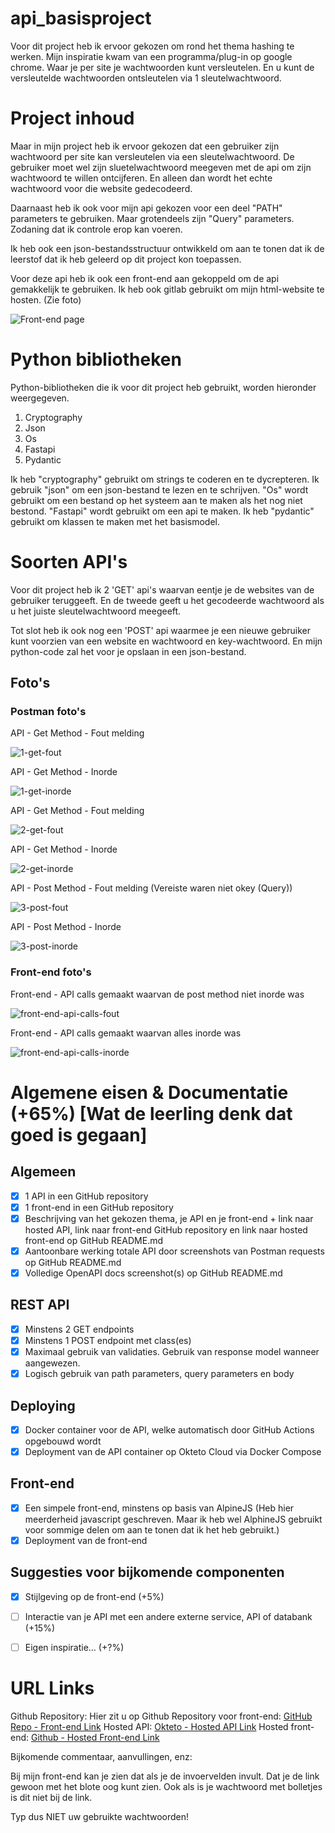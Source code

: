 # api_basisproject

Voor dit project heb ik ervoor gekozen om rond het thema hashing te werken. Mijn inspiratie kwam van een programma/plug-in op google chrome. Waar je per site je wachtwoorden kunt versleutelen. En u kunt de versleutelde wachtwoorden ontsleutelen via 1 sleutelwachtwoord.


# Project inhoud

Maar in mijn project heb ik ervoor gekozen dat een gebruiker zijn wachtwoord per site kan versleutelen via een sleutelwachtwoord. De gebruiker moet wel zijn sluetelwachtwoord meegeven met de api om zijn wachtwoord te willen ontcijferen. 
En alleen dan wordt het echte wachtwoord voor die website gedecodeerd.

Daarnaast heb ik ook voor mijn api gekozen voor een deel "PATH" parameters te gebruiken. Maar grotendeels zijn "Query" parameters. Zodaning dat ik controle erop kan voeren.

Ik heb ook een json-bestandsstructuur ontwikkeld om aan te tonen dat ik de leerstof dat ik heb geleerd op dit project kon toepassen.

Voor deze api heb ik ook een front-end aan gekoppeld om de api gemakkelijk te gebruiken. 
Ik heb ook gitlab gebruikt om mijn html-website te hosten. (Zie foto)

![Front-end page](./img/front-end-page.png)


# Python bibliotheken

Python-bibliotheken die ik voor dit project heb gebruikt, worden hieronder weergegeven.

1. Cryptography
2. Json
3. Os
4. Fastapi
5. Pydantic

Ik heb "cryptography" gebruikt om strings te coderen en te dycrepteren. Ik gebruik "json" om een json-bestand te lezen en te schrijven. "Os" wordt gebruikt om een bestand op het systeem aan te maken als het nog niet bestond. "Fastapi" wordt gebruikt om een api te maken. Ik heb "pydantic" gebruikt om klassen te maken met het basismodel.



# Soorten API's


Voor dit project heb ik 2 'GET' api's waarvan eentje je de websites van de gebruiker teruggeeft. En de tweede geeft u het gecodeerde wachtwoord als u het juiste sleutelwachtwoord meegeeft.

Tot slot heb ik ook nog een 'POST' api waarmee je een nieuwe gebruiker kunt voorzien van een website en wachtwoord en key-wachtwoord. En mijn python-code zal het voor je opslaan in een json-bestand.

## Foto's

### Postman foto's

API - Get Method - Fout melding

![1-get-fout](./img/1_fout_geen_user_gevonden.png)


API - Get Method - Inorde 

![1-get-inorde](./img/1_inorde.png)


API - Get Method - Fout melding 

![2-get-fout](./img/2_get_key_verkeerd.png)


API - Get Method - Inorde 

![2-get-inorde](./img/2_get_inorde.png)


API - Post Method - Fout melding (Vereiste waren niet okey (Query))

![3-post-fout](./img/3_post_foutmelding_wachtwoord_query.png)


API - Post Method - Inorde 

![3-post-inorde](./img/3_post_inorde.png)

### Front-end foto's

Front-end - API calls gemaakt waarvan de post method niet inorde was

![front-end-api-calls-fout](./img/front-end-api-calls.png)


Front-end - API calls gemaakt waarvan alles inorde was

![front-end-api-calls-inorde](./img/front-end-api-calls-inorde.png)


# Algemene eisen & Documentatie (+65%) [Wat de leerling denk dat goed is gegaan]
## Algemeen

- [x] 1 API in een GitHub repository
- [x] 1 front-end in een GitHub repository
- [x] Beschrijving van het gekozen thema, je API en je front-end + link naar hosted API, link naar front-end GitHub repository en link naar hosted front-end op GitHub README.md
- [x] Aantoonbare werking totale API door screenshots van Postman requests op GitHub README.md
- [x] Volledige OpenAPI docs screenshot(s) op GitHub README.md

## REST API

- [x] Minstens 2 GET endpoints 
- [x] Minstens 1 POST endpoint met class(es)
- [x] Maximaal gebruik van validaties. Gebruik van response model wanneer aangewezen.
- [x] Logisch gebruik van path parameters, query parameters en body

## Deploying 

- [x] Docker container voor de API, welke automatisch door GitHub Actions opgebouwd wordt
- [x] Deployment van de API container op Okteto Cloud via Docker Compose

## Front-end

- [x] Een simpele front-end, minstens op basis van AlpineJS (Heb hier meerderheid javascript geschreven. Maar ik heb wel AlphineJS gebruikt voor sommige delen om aan te tonen dat ik het heb gebruikt.)
- [x] Deployment van de front-end

## Suggesties voor bijkomende componenten

- [x] Stijlgeving op de front-end (+5%)
- [ ] Interactie van je API met een andere externe service, API of databank (+15%)
- [ ] Eigen inspiratie… (+?%)


# URL Links

Github Repository: Hier zit u op
Github Repository voor front-end: [GitHub Repo - Front-end Link](https://github.com/waelke553/api_basisproject_website)
Hosted API: [Okteto - Hosted API Link](https://hashing-service-waelke553.cloud.okteto.net)
Hosted front-end: [Github - Hosted Front-end Link](https://waelke553.github.io/api_basisproject_website/)


Bijkomende commentaar, aanvullingen, enz:

Bij mijn front-end kan je zien dat als je de invoervelden invult. Dat je de link gewoon met het blote oog kunt zien. Ook als is je wachtwoord met bolletjes is dit niet bij de link.

Typ dus NIET uw gebruikte wachtwoorden!
